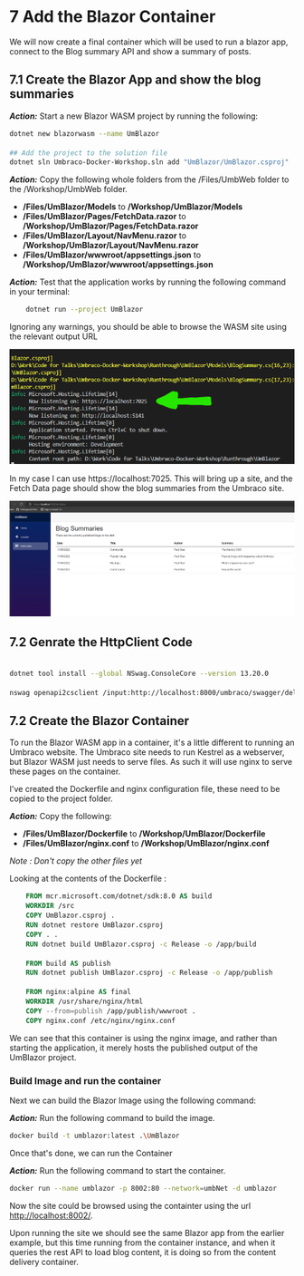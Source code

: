 # 7 Add the Blazor Container

We will now create a final container which will be used to run a blazor app, connect to the Blog summary API and show a summary of posts.

## 7.1 Create the Blazor App and show the blog summaries

***Action:*** Start a new Blazor WASM project by running the following:

```bash
dotnet new blazorwasm --name UmBlazor

## Add the project to the solution file
dotnet sln Umbraco-Docker-Workshop.sln add "UmBlazor/UmBlazor.csproj"
```

***Action:*** Copy the following whole folders from the /Files/UmbWeb folder to the /Workshop/UmbWeb folder.

- **/Files/UmBlazor/Models** to **/Workshop/UmBlazor/Models**
- **/Files/UmBlazor/Pages/FetchData.razor** to **/Workshop/UmBlazor/Pages/FetchData.razor**
- **/Files/UmBlazor/Layout/NavMenu.razor** to **/Workshop/UmBlazor/Layout/NavMenu.razor**
- **/Files/UmBlazor/wwwroot/appsettings.json** to **/Workshop/UmBlazor/wwwroot/appsettings.json**

***Action:*** Test that the application works by running the following command in your terminal:

```bash
    dotnet run --project UmBlazor
```
    
Ignoring any warnings, you should be able to browse the WASM site using the relevant output URL

![Blazor App](media/5_BlazorWasm.png)

In my case I can use https://localhost:7025. This will bring up a site, and the Fetch Data page should show the blog summaries from the Umbraco site.

![Blazor Fetch Data](media/5_BlazorWasm2.png)


## 7.2 Genrate the HttpClient Code

```bash

dotnet tool install --global NSwag.ConsoleCore --version 13.20.0

nswag openapi2csclient /input:http://localhost:8000/umbraco/swagger/delivery/swagger.json /output:ApiClient.cs /namespace:UmBlazor.Clients
```




## 7.2 Create the Blazor Container

To run the Blazor WASM app in a container, it's a little different to running an Umbraco website. The Umbraco site needs to run Kestrel as a webserver, but Blazor WASM just needs to serve files. As such it will use nginx to serve these pages on the container. 

I've created the Dockerfile and nginx configuration file, these need to be copied to the project folder.

***Action:*** Copy the following:

- **/Files/UmBlazor/Dockerfile** to **/Workshop/UmBlazor/Dockerfile**
- **/Files/UmBlazor/nginx.conf** to **/Workshop/UmBlazor/nginx.conf**

*Note : Don't copy the other files yet*

Looking at the contents of the Dockerfile : 

```dockerfile
    FROM mcr.microsoft.com/dotnet/sdk:8.0 AS build
    WORKDIR /src
    COPY UmBlazor.csproj .
    RUN dotnet restore UmBlazor.csproj
    COPY . .
    RUN dotnet build UmBlazor.csproj -c Release -o /app/build

    FROM build AS publish
    RUN dotnet publish UmBlazor.csproj -c Release -o /app/publish

    FROM nginx:alpine AS final
    WORKDIR /usr/share/nginx/html
    COPY --from=publish /app/publish/wwwroot .
    COPY nginx.conf /etc/nginx/nginx.conf
```

We can see that this container is using the nginx image, and rather than starting the application, it merely hosts the published output of the UmBlazor project. 

### Build Image and run the container

Next we can build the Blazor Image using the following command:

***Action:*** Run the following command to build the image.

```bash
docker build -t umblazor:latest .\UmBlazor    
```

Once that's done, we can run the Container

***Action:*** Run the following command to start the container.

```bash
docker run --name umblazor -p 8002:80 --network=umbNet -d umblazor
```

Now the site could be browsed using the containter using the url [http://localhost:8002/](http://localhost:8002/).
   
Upon running the site we should see the same Blazor app from the earlier example, but this time running from the container instance, and when it queries the rest API to load blog content, it is doing so from the content delivery container.

